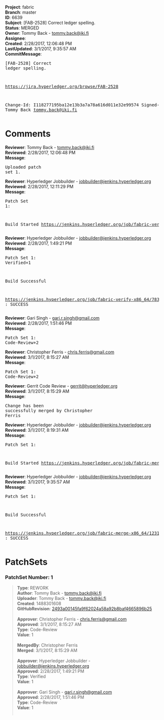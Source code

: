 <strong>Project</strong>: fabric<br><strong>Branch</strong>: master<br><strong>ID</strong>: 6639<br><strong>Subject</strong>: [FAB-2528] Correct ledger spelling.<br><strong>Status</strong>: MERGED<br><strong>Owner</strong>: Tommy Back - tommy.back@iki.fi<br><strong>Assignee</strong>:<br><strong>Created</strong>: 2/28/2017, 12:06:48 PM<br><strong>LastUpdated</strong>: 3/1/2017, 9:35:57 AM<br><strong>CommitMessage</strong>:<br><pre>[FAB-2528] Correct ledger spelling.

https://jira.hyperledger.org/browse/FAB-2528

Change-Id: I118277195ba12e13b3a7a78a616d011e32e99574
Signed-off-by: Tommy Back <tommy.back@iki.fi>
</pre><h1>Comments</h1><strong>Reviewer</strong>: Tommy Back - tommy.back@iki.fi<br><strong>Reviewed</strong>: 2/28/2017, 12:06:48 PM<br><strong>Message</strong>: <pre>Uploaded patch set 1.</pre><strong>Reviewer</strong>: Hyperledger Jobbuilder - jobbuilder@jenkins.hyperledger.org<br><strong>Reviewed</strong>: 2/28/2017, 12:11:29 PM<br><strong>Message</strong>: <pre>Patch Set 1:

Build Started https://jenkins.hyperledger.org/job/fabric-verify-x86_64/7834/</pre><strong>Reviewer</strong>: Hyperledger Jobbuilder - jobbuilder@jenkins.hyperledger.org<br><strong>Reviewed</strong>: 2/28/2017, 1:49:21 PM<br><strong>Message</strong>: <pre>Patch Set 1: Verified+1

Build Successful 

https://jenkins.hyperledger.org/job/fabric-verify-x86_64/7834/ : SUCCESS</pre><strong>Reviewer</strong>: Gari Singh - gari.r.singh@gmail.com<br><strong>Reviewed</strong>: 2/28/2017, 1:51:46 PM<br><strong>Message</strong>: <pre>Patch Set 1: Code-Review+2</pre><strong>Reviewer</strong>: Christopher Ferris - chris.ferris@gmail.com<br><strong>Reviewed</strong>: 3/1/2017, 8:15:27 AM<br><strong>Message</strong>: <pre>Patch Set 1: Code-Review+2</pre><strong>Reviewer</strong>: Gerrit Code Review - gerrit@hyperledger.org<br><strong>Reviewed</strong>: 3/1/2017, 8:15:29 AM<br><strong>Message</strong>: <pre>Change has been successfully merged by Christopher Ferris</pre><strong>Reviewer</strong>: Hyperledger Jobbuilder - jobbuilder@jenkins.hyperledger.org<br><strong>Reviewed</strong>: 3/1/2017, 8:19:31 AM<br><strong>Message</strong>: <pre>Patch Set 1:

Build Started https://jenkins.hyperledger.org/job/fabric-merge-x86_64/1231/</pre><strong>Reviewer</strong>: Hyperledger Jobbuilder - jobbuilder@jenkins.hyperledger.org<br><strong>Reviewed</strong>: 3/1/2017, 9:35:57 AM<br><strong>Message</strong>: <pre>Patch Set 1:

Build Successful 

https://jenkins.hyperledger.org/job/fabric-merge-x86_64/1231/ : SUCCESS</pre><h1>PatchSets</h1><h3>PatchSet Number: 1</h3><blockquote><strong>Type</strong>: REWORK<br><strong>Author</strong>: Tommy Back - tommy.back@iki.fi<br><strong>Uploader</strong>: Tommy Back - tommy.back@iki.fi<br><strong>Created</strong>: 1488301608<br><strong>GitHubRevision</strong>: [2493a00145fa9f62024a58a92b8baf4665896b25](https://github.com/hyperledger/fabric/commit/2493a00145fa9f62024a58a92b8baf4665896b25)<br><br><strong>Approver</strong>: Christopher Ferris - chris.ferris@gmail.com<br><strong>Approved</strong>: 3/1/2017, 8:15:27 AM<br><strong>Type</strong>: Code-Review<br><strong>Value</strong>: 1<br><br><strong>MergedBy</strong>: Christopher Ferris<br><strong>Merged</strong>: 3/1/2017, 8:15:29 AM<br><br><strong>Approver</strong>: Hyperledger Jobbuilder - jobbuilder@jenkins.hyperledger.org<br><strong>Approved</strong>: 2/28/2017, 1:49:21 PM<br><strong>Type</strong>: Verified<br><strong>Value</strong>: 1<br><br><strong>Approver</strong>: Gari Singh - gari.r.singh@gmail.com<br><strong>Approved</strong>: 2/28/2017, 1:51:46 PM<br><strong>Type</strong>: Code-Review<br><strong>Value</strong>: 1<br><br></blockquote>